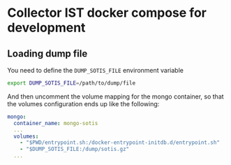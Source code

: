 # Collector IST docker compose for development

## Loading dump file

You need to define the `DUMP_SOTIS_FILE` environment variable

```bash
export DUMP_SOTIS_FILE=/path/to/dump/file
```

And then uncomment the volume mapping for the mongo container, so that the volumes configuration ends up like the following:
```yaml
mongo:
  container_name: mongo-sotis
  ...
  volumes:
    - "$PWD/entrypoint.sh:/docker-entrypoint-initdb.d/entrypoint.sh"
    - "$DUMP_SOTIS_FILE:/dump/sotis.gz"
  ...
```